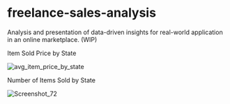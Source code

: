 # freelance-sales-analysis
 Analysis and presentation of data-driven insights for real-world application in an online marketplace. (WIP)

Item Sold Price by State

![avg_item_price_by_state](https://user-images.githubusercontent.com/58805376/177470027-84a335ed-1f0a-432e-b46c-b0d011c8c8db.png)

Number of Items Sold by State

![Screenshot_72](https://user-images.githubusercontent.com/58805376/177470562-aab92861-51d5-46af-a2fb-3f7345f8ca33.png)
